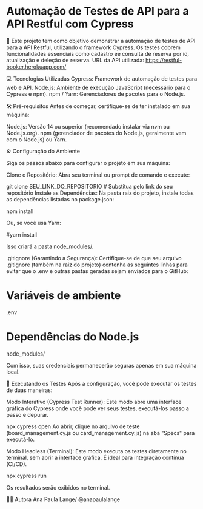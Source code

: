 # Automação de Testes de API para a API Restful com Cypress
🚀 Este projeto tem como objetivo demonstrar a automação de testes de API para a API Restful, utilizando o framework Cypress. Os testes cobrem funcionalidades essenciais como cadastro ee consulta de reserva por id, atualização e deleção de reserva.
URL da API utilizada: https://restful-booker.herokuapp.com/

💻 Tecnologias Utilizadas
Cypress: Framework de automação de testes para web e API.
Node.js: Ambiente de execução JavaScript (necessário para o Cypress e npm).
npm / Yarn: Gerenciadores de pacotes para o Node.js.

🛠️ Pré-requisitos
Antes de começar, certifique-se de ter instalado em sua máquina:

Node.js: Versão 14 ou superior (recomendado instalar via nvm ou Node.js.org).
npm (gerenciador de pacotes do Node.js, geralmente vem com o Node.js) ou Yarn.

⚙️ Configuração do Ambiente

Siga os passos abaixo para configurar o projeto em sua máquina:

Clone o Repositório: Abra seu terminal ou prompt de comando e execute:

git clone SEU_LINK_DO_REPOSITORIO  # Substitua pelo link do seu repositório 
Instale as Dependências: Na pasta raiz do projeto, instale todas as dependências listadas no package.json:

npm install

Ou, se você usa Yarn:

#yarn install

Isso criará a pasta node_modules/.

 .gitignore (Garantindo a Segurança): Certifique-se de que seu arquivo .gitignore (também na raiz do projeto) contenha as seguintes linhas para evitar que o .env e outras pastas geradas sejam enviados para o GitHub:

# Variáveis de ambiente
.env

# Dependências do Node.js
node_modules/

Com isso, suas credenciais permanecerão seguras apenas em sua máquina local.

🚀 Executando os Testes
Após a configuração, você pode executar os testes de duas maneiras:

Modo Interativo (Cypress Test Runner): Este modo abre uma interface gráfica do Cypress onde você pode ver seus testes, executá-los passo a passo e depurar.

npx cypress open
Ao abrir, clique no arquivo de teste (board_management.cy.js ou card_management.cy.js) na aba "Specs" para executá-lo.

Modo Headless (Terminal): Este modo executa os testes diretamente no terminal, sem abrir a interface gráfica. É ideal para integração contínua (CI/CD).

npx cypress run

Os resultados serão exibidos no terminal.


🙋‍♂️ Autora
Ana Paula Lange/ @anapaulalange
